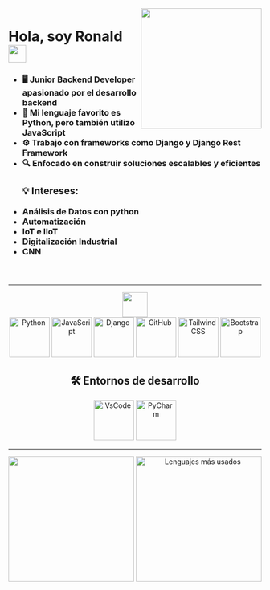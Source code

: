 <img id='gif' align="right" src="https://media.giphy.com/media/CrFLL3CnRpw5ddlBMm/giphy.gif" width="240">

<header align="left">
    <h1 align="left"> Hola, soy Ronald <img src="https://media.giphy.com/media/hvRJCLFzcasrR4ia7z/giphy.gif" width="35"></h1>
    <h3 align="left">
        <ul>
            <li>🖥️ Junior Backend Developer apasionado por el desarrollo backend</li>
            <li>🐍 Mi lenguaje favorito es Python, pero también utilizo JavaScript</li>
            <li>⚙️ Trabajo con frameworks como Django y Django Rest Framework</li>
            <li>🔍 Enfocado en construir soluciones escalables y eficientes</li>
            <h3>💡 Intereses: </h3>
            <li>Análisis de Datos con python</li>
            <li>Automatización</li>
            <li>IoT e IIoT</li>
            <li>Digitalización Industrial</li>
            <li>CNN</li>
        </ul>
    </h3>
</header>

<hr>

<div align="center">
    <img src="https://media2.giphy.com/media/QssGEmpkyEOhBCb7e1/giphy.gif?cid=ecf05e47a0n3gi1bfqntqmob8g9aid1oyj2wr3ds3mg700bl&rid=giphy.gif" width ="50">
    <div align="center">
        <img src="https://skillicons.dev/icons?i=python" alt="Python" width="80">
        <img src="https://skillicons.dev/icons?i=javascript" alt="JavaScript" width="80">
        <img src="https://skillicons.dev/icons?i=django" alt="Django" width="80">
        <img src="https://skillicons.dev/icons?i=github" alt="GitHub" width="80">
        <img src="https://skillicons.dev/icons?i=tailwind" alt="Tailwind CSS" width="80">
        <img src="https://skillicons.dev/icons?i=bootstrap" alt="Bootstrap" width="80">
    </div>
    <h2 align="center">🛠️ Entornos de desarrollo</h2>
    <div align="center">
        <img src="https://skillicons.dev/icons?i=vscode" alt="VsCode" width="80">
        <img src="https://skillicons.dev/icons?i=pycharm" alt="PyCharm" width="80">
    </div>
</div>

<hr>

<footer align="center">
    <p align="center">
        <img src="https://github-readme-stats.vercel.app/api?username=RonaldHZzzz&include_all_commits=true&show_icons=true&theme=radical" height="250">
        <img src="https://github-readme-stats.vercel.app/api/top-langs/?username=RonaldHZzzz&layout=compact&hide=css&theme=radical" alt="Lenguajes más usados" height="250">
    </p>
</footer>
